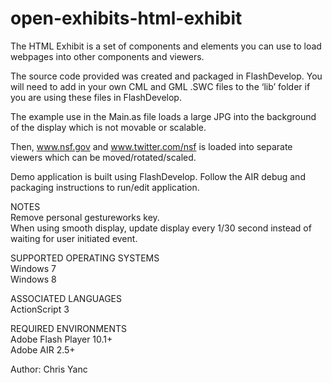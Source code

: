 # open-exhibits-html-exhibit
The HTML Exhibit is a set of components and elements you can use to load webpages into other components and viewers. 

The source code provided was created and packaged in FlashDevelop. You will need to add in your own CML and GML .SWC files to the ‘lib’ folder if you are using these files in FlashDevelop.

The example use in the Main.as file loads a large JPG into the background of the display which is not movable or scalable.

Then, www.nsf.gov and www.twitter.com/nsf is loaded into separate viewers which can be moved/rotated/scaled.

Demo application is built using FlashDevelop. Follow the AIR debug and packaging instructions to run/edit application.

NOTES<br>
Remove personal gestureworks key.<br>
When using smooth display, update display every 1/30 second instead of waiting for user initiated event.<br>

SUPPORTED OPERATING SYSTEMS<br>
Windows 7<br>
Windows 8

ASSOCIATED LANGUAGES<br>
ActionScript 3

REQUIRED ENVIRONMENTS<br>
Adobe Flash Player 10.1+<br>
Adobe AIR 2.5+

Author: Chris Yanc  
